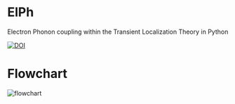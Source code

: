 # ElPh

Electron Phonon coupling within the Transient Localization Theory in Python

[![DOI](https://zenodo.org/badge/456640111.svg)](https://zenodo.org/badge/latestdoi/456640111)


# Flowchart

![flowchart](https://github.com/lucassamir/TLoc/blob/makena/new_flow.png?raw=true)
